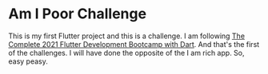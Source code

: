 # Am I Poor Challenge

This is my first Flutter project and this is a challenge. I am following [The Complete 2021 Flutter Development Bootcamp with Dart](https://www.udemy.com/course/flutter-bootcamp-with-dart/). 
And that's the first of the challenges. I will have done the opposite of the I am rich app. So, easy peasy.


